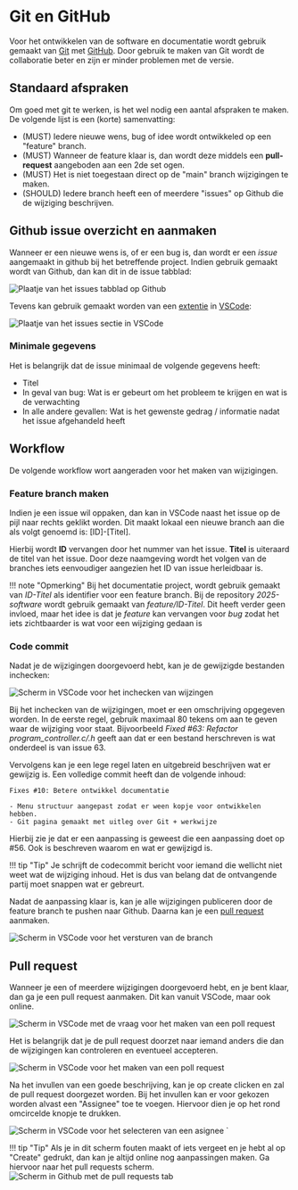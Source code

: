 # Git en GitHub

Voor het ontwikkelen van de software en documentatie wordt gebruik gemaakt van [Git](https://git-scm.com/) met [GitHub](https://github.com/Ge-Wit-t-Oit-Noit-Nie). Door gebruik te maken van Git wordt de collaboratie beter en zijn er minder problemen met de versie.

## Standaard afspraken

Om goed met git te werken, is het wel nodig een aantal afspraken te maken. De volgende lijst is een (korte) samenvatting:

* (MUST) Iedere nieuwe wens, bug of idee wordt ontwikkeled op een "feature" branch.
* (MUST) Wanneer de feature klaar is, dan wordt deze middels een **pull-request** aangeboden aan een 2de set ogen.
* (MUST) Het is niet toegestaan direct op de "main" branch wijzigingen te maken.
* (SHOULD) Iedere branch heeft een of meerdere "issues" op Github die de wijziging beschrijven.

## Github issue overzicht en aanmaken

Wanneer er een nieuwe wens is, of er een bug is, dan wordt er een *issue* aangemaakt in github bij het betreffende project. Indien gebruik gemaakt wordt van Github, dan kan dit in de issue tabblad:

![Plaatje van het issues tabblad op Github](../assets/images/github_issues.png "Github issues")

Tevens kan gebruik gemaakt worden van een [extentie](https://marketplace.visualstudio.com/items?itemName=GitHub.GitHubExtensionforVisualStudio) in [VSCode](https://visualstudio.microsoft.com/):

![Plaatje van het issues sectie in VSCode](../assets/images/vscode_github_issues.png "VSCode Github issues")

### Minimale gegevens

Het is belangrijk dat de issue minimaal de volgende gegevens heeft:

* Titel
* In geval van bug: Wat is er gebeurt om het probleem te krijgen en wat is de verwachting
* In alle andere gevallen: Wat is het gewenste gedrag / informatie nadat het issue afgehandeld heeft

## Workflow

De volgende workflow wort aangeraden voor het maken van wijzigingen.

### Feature branch maken

Indien je een issue wil oppaken, dan kan in VSCode naast het issue op de pijl naar rechts geklikt worden. Dit maakt lokaal een nieuwe branch aan die als volgt genoemd is: \[ID\]-\[Titel\].

Hierbij wordt **ID** vervangen door het nummer van het issue. **Titel** is uiteraard de titel van het issue. Door deze naamgeving wordt het volgen van de branches iets eenvoudiger aangezien het ID van issue herleidbaar is.

!!! note "Opmerking"
    Bij het documentatie project, wordt gebruik gemaakt van *ID-Titel* als identifier voor een feature branch.
    Bij de repository *2025-software* wordt gebruik gemaakt van *feature/ID-Titel*. Dit heeft verder geen invloed, maar het idee is dat je *feature* kan vervangen voor *bug* zodat het iets zichtbaarder is wat voor een wijziging gedaan is

### Code commit

Nadat je de wijzigingen doorgevoerd hebt, kan je de gewijzigde bestanden inchecken:

![Scherm in VSCode voor het inchecken van wijzingen](../assets/images/vscode_github_view_and_accept_changes.png "Wijzigingen inchecken")

Bij het inchecken van de wijzigingen, moet er een omschrijving opgegeven worden. In de eerste regel, gebruik maximaal 80 tekens om aan te geven waar de wijziging voor staat. Bijvoorbeeld *Fixed \#63: Refactor program_controller.c/.h* geeft aan dat er een bestand herschreven is wat onderdeel is van issue 63.

Vervolgens kan je een lege regel laten en uitgebreid beschrijven wat er gewijzig is. Een volledige commit heeft dan de volgende inhoud:

```text
Fixes #10: Betere ontwikkel documentatie 

- Menu structuur aangepast zodat er ween kopje voor ontwikkelen hebben.
- Git pagina gemaakt met uitleg over Git + werkwijze
```

Hierbij zie je dat er een aanpassing is geweest die een aanpassing doet op \#56. Ook is beschreven waarom en wat er gewijzigd is.

!!! tip "Tip"
    Je schrijft de codecommit bericht voor iemand die wellicht niet weet wat de wijziging inhoud. Het is dus van belang dat de ontvangende partij moet snappen wat er gebreurt.

Nadat de aanpassing klaar is, kan je alle wijzigingen publiceren door de feature branch te pushen naar Github. Daarna kan je een [pull request](#pull-request) aanmaken.

![Scherm in VSCode voor het versturen van de branch](../assets/images/vscode_github_publish_branch.png "Publish branch")

## Pull request

Wanneer je een of meerdere wijzigingen doorgevoerd hebt, en je bent klaar, dan ga je een pull request aanmaken. Dit kan vanuit VSCode, maar ook online.

![Scherm in VSCode met de vraag voor het maken van een poll request](../assets/images/vscode_github_question_pull_request.png "Vraag om pull request")

Het is belangrijk dat je de pull request doorzet naar iemand anders die dan de wijzigingen kan controleren en eventueel accepteren.

![Scherm in VSCode voor het maken van een poll request](../assets/images/vscode_github_create_pull_request.png "Pull request maken")

Na het invullen van een goede beschrijving, kan je op create clicken en zal de pull request doorgezet worden. Bij het invullen kan er voor gekozen worden alvast een "Assignee" toe te voegen. Hiervoor dien je op het rond omcircelde knopje te drukken.

![Scherm in VSCode voor het selecteren van een asignee](../assets/images/vscode_github_create_pull_request_highligh_assignee.png "Assignee kiezen")
`

!!! tip "Tip"
    Als je in dit scherm fouten maakt of iets vergeet en je hebt al op "Create" gedrukt, dan kan je altijd online nog aanpassingen maken. Ga hiervoor naar het pull requests scherm.
    ![Scherm in Github met de pull requests tab](../assets/images/github_pull_requests.png "Pull requests tab")


